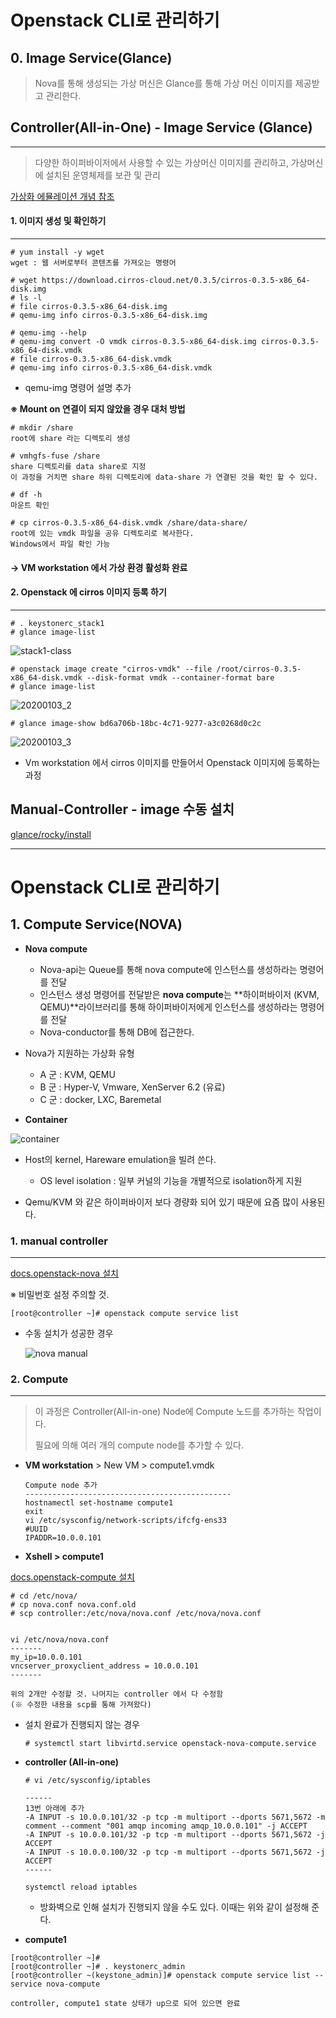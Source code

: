 # Openstack CLI로 관리하기



## 0. Image Service(Glance)

> Nova를 통해 생성되는 가상 머신은 Glance를 통해 가상 머신 이미지를 제공받고 관리한다.



## Controller(All-in-One) - Image Service (Glance)

---

> 다양한 하이퍼바이저에서 사용할 수 있는 가상머신 이미지를 관리하고, 가상머신에 설치된 운영체제를 보관 및 관리



[가상화 에뮬레이션 개념 참조](https://m.blog.naver.com/PostView.nhn?blogId=likeme96&logNo=220541223082&proxyReferer=https%3A%2F%2Fwww.google.com%2F)



#### 1. 이미지 생성 및 확인하기

---



```shell
# yum install -y wget
wget : 웹 서버로부터 콘텐츠를 가져오는 명령어

# wget https://download.cirros-cloud.net/0.3.5/cirros-0.3.5-x86_64-disk.img
# ls -l
# file cirros-0.3.5-x86_64-disk.img 
# qemu-img info cirros-0.3.5-x86_64-disk.img 

# qemu-img --help
# qemu-img convert -O vmdk cirros-0.3.5-x86_64-disk.img cirros-0.3.5-x86_64-disk.vmdk
# file cirros-0.3.5-x86_64-disk.vmdk 
# qemu-img info cirros-0.3.5-x86_64-disk.vmdk
```

- qemu-img 명령어 설명 추가



**※ Mount on 연결이 되지 않았을 경우 대처 방법**

```shell
# mkdir /share
root에 share 라는 디렉토리 생성

# vmhgfs-fuse /share
share 디렉토리를 data share로 지정
이 과정을 거치면 share 하위 디렉토리에 data-share 가 연결된 것을 확인 할 수 있다.

# df -h
마운트 확인

# cp cirros-0.3.5-x86_64-disk.vmdk /share/data-share/
root에 있는 vmdk 파일을 공유 디렉토리로 복사한다.
Windows에서 파일 확인 가능

```

#### -> VM workstation 에서 가상 환경 활성화 완료





#### 2. Openstack 에 cirros 이미지 등록 하기

---



```shell
# . keystonerc_stack1 
# glance image-list
```

![stack1-class](https://user-images.githubusercontent.com/58682321/71703530-6366dd80-2e18-11ea-9631-c87cdbdcb688.PNG)





```shell
# openstack image create "cirros-vmdk" --file /root/cirros-0.3.5-x86_64-disk.vmdk --disk-format vmdk --container-format bare 
# glance image-list
```

![20200103_2](https://user-images.githubusercontent.com/58682321/71703553-8db89b00-2e18-11ea-9879-457378a4d0ad.PNG)



```shell
# glance image-show bd6a706b-18bc-4c71-9277-a3c0268d0c2c
```

![20200103_3](https://user-images.githubusercontent.com/58682321/71703607-d8d2ae00-2e18-11ea-972f-8547f181c873.PNG)



- Vm workstation 에서 cirros 이미지를 만들어서 Openstack 이미지에 등록하는 과정









## Manual-Controller - image 수동 설치

[glance/rocky/install](https://docs.openstack.org/glance/rocky/install/install-rdo.html)









---

# Openstack CLI로 관리하기



## 1. Compute Service(NOVA)



- **Nova compute**
  - Nova-api는 Queue를 통해 nova compute에 인스턴스를 생성하라는 명령어를 전달
  - 인스턴스 생성 명령어를 전달받은 **nova compute**는 **하이퍼바이저 (KVM, QEMU)**라이브러리를 통해 하이퍼바이저에게 인스턴스를 생성하라는 명령어를 전달
  - Nova-conductor를 통해 DB에 접근한다.



- Nova가 지원하는 가상화 유형
  - A 군 : KVM, QEMU
  - B 군 : Hyper-V, Vmware, XenServer 6.2 (유료)
  - C 군 : docker, LXC, Baremetal



- **Container**

![container](https://user-images.githubusercontent.com/58682321/71709580-658e6380-2e3b-11ea-8a9f-a6d774ddaf31.PNG)

- Host의 kernel, Hareware emulation을 빌려 쓴다.

  - OS level isolation : 일부 커널의 기능을 개별적으로 isolation하게 지원

  

- Qemu/KVM 와 같은 하이퍼바이저 보다 경량화 되어 있기 때문에 요즘 많이 사용된다.









### 1. manual controller

---





[docs.openstack-nova 설치](https://docs.openstack.org/nova/rocky/install/controller-install-rdo.html)

※ 비밀번호 설정 주의할 것.



```shell
[root@controller ~]# openstack compute service list
```

- 수동 설치가 성공한 경우 

  ![nova manual](https://user-images.githubusercontent.com/58682321/71711257-7a6ef500-2e43-11ea-9bad-89029a36cc41.PNG)





### 2. Compute

---

> 이 과정은 Controller(All-in-one) Node에 Compute 노드를 추가하는 작업이다. 
>
> 필요에 의해 여러 개의 compute node를 추가할 수 있다.



- **VM workstation** > New VM > compute1.vmdk

  ```shell
  Compute node 추가
  ----------------------------------------------
  hostnamectl set-hostname compute1
  exit
  vi /etc/sysconfig/network-scripts/ifcfg-ens33
  #UUID
  IPADDR=10.0.0.101
  ```



- **Xshell > compute1**

[docs.openstack-compute 설치](https://docs.openstack.org/nova/rocky/install/compute-install-rdo.html#install-and-configure-components)

```shell
# cd /etc/nova/
# cp nova.conf nova.conf.old
# scp controller:/etc/nova/nova.conf /etc/nova/nova.conf


vi /etc/nova/nova.conf
-------
my_ip=10.0.0.101
vncserver_proxyclient_address = 10.0.0.101
-------

위의 2개만 수정할 것. 나머지는 controller 에서 다 수정함
(※ 수정한 내용을 scp를 통해 가져왔다)
```



- 설치 완료가 진행되지 않는 경우

  ```shell
  # systemctl start libvirtd.service openstack-nova-compute.service
  ```

- **controller (All-in-one)**

  ```shell
  # vi /etc/sysconfig/iptables
  
  ------
  13번 아래에 추가
  -A INPUT -s 10.0.0.101/32 -p tcp -m multiport --dports 5671,5672 -m comment --comment "001 amqp incoming amqp_10.0.0.101" -j ACCEPT
  -A INPUT -s 10.0.0.101/32 -p tcp -m multiport --dports 5671,5672 -j ACCEPT
  -A INPUT -s 10.0.0.100/32 -p tcp -m multiport --dports 5671,5672 -j ACCEPT
  ------
  
  systemctl reload iptables
  ```

  - 방화벽으로 인해 설치가 진행되지 않을 수도 있다. 이때는 위와 같이 설정해 준다.



- **compute1**

```shell
[root@controller ~]# 
[root@controller ~]# . keystonerc_admin 
[root@controller ~(keystone_admin)]# openstack compute service list --service nova-compute

controller, compute1 state 상태가 up으로 되어 있으면 완료
```



